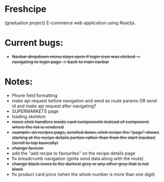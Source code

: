 # Freshcipe

(graduation project)
E-commerce web application using Reactjs.

# Current bugs:

- ~~Navbar dropdown menu stays open if login icon was clicked -> navigating to login page -> back to main navbar~~

# Notes:

- Phone field formatting
- make api request before navigation and send as route params OR send id and make api request after navigating?
- SUPERMARKETS page
- loading skeleton
- ~~move click handlers inside card components instead of component where the list is rendered~~
- ~~example: on recipes page, scrolled down, click recipe the "page" shows starting at the recipe details portion rather than from the start (navbar) (scroll to top basically)~~
- ~~change favicon~~
- add the "add recipe to favourites" on the recipe details page
- fix breadcrumb navigation (gotta send data along with the route)
- ~~change black icons to the darkest grey or any other grey that is not black~~
- fix product card price (when the whole number is more than one digit)
